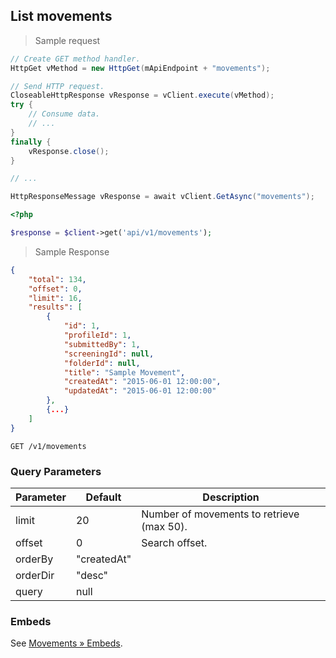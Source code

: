 ## List movements

> Sample request

```java
// Create GET method handler.
HttpGet vMethod = new HttpGet(mApiEndpoint + "movements");

// Send HTTP request.
CloseableHttpResponse vResponse = vClient.execute(vMethod);
try {
    // Consume data.
    // ...
}
finally {
    vResponse.close();
}
```

```c
// ...
```

```csharp
HttpResponseMessage vResponse = await vClient.GetAsync("movements");
```

```php
<?php

$response = $client->get('api/v1/movements');
```

> Sample Response

```json
{
    "total": 134,
    "offset": 0,
    "limit": 16,
    "results": [
        {
            "id": 1,
            "profileId": 1,
            "submittedBy": 1,
            "screeningId": null,
            "folderId": null,
            "title": "Sample Movement",
            "createdAt": "2015-06-01 12:00:00",
            "updatedAt": "2015-06-01 12:00:00"
        },
        {...}
    ]
}
```

`GET /v1/movements`

### Query Parameters

Parameter | Default | Description
--------- | ------- | -----------
limit | 20 | Number of movements to retrieve (max 50).
offset | 0 | Search offset.
orderBy | "createdAt" |
orderDir | "desc" |
query | null |

### Embeds

See [Movements &raquo; Embeds](#embeds-for-movements).
